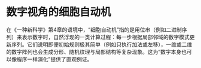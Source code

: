 # 数字视角的细胞自动机

在《一种新科学》第4章的语境中，“细胞自动机”指的是用位串（例如二进制序列）来表示数字时，自然浮现的一类计算过程：每一步根据局部邻域的数字模式更新序列。它们说明即便初始规则极其简单（例如只执行加法或左移），一维或二维的数字阵列也会生成分形、随机纹理与局部结构等复杂现象。这为“数字本身也可以像程序一样演化”提供了直观例证。
